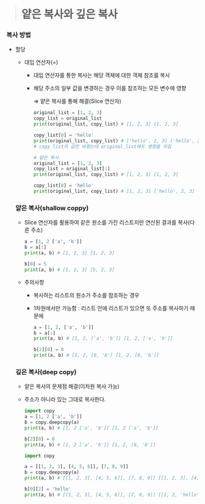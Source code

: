 > # 얕은 복사와 깊은 복사

### 복사 방법

- 할당
  
  - 대입 연산자(=)
    
    - 대입 연산자를 통한 복사는 해당 객체에 대한 객체 참조를 복사
    
    - 해당 주소의 일부 값을 변경하는 경우 이를 참조하는 모든 변수에 영향
      
      ⇒ 얕은 복사를 통해 해결(Slice 연산자)
      
      ```python
      original_list = [1, 2, 3]
      copy_list = original_list
      print(original_list, copy_list) # [1, 2, 3] [1, 2, 3]
      
      copy_list[0] = 'hello'
      print(original_list, copy_list) # ['hello', 2, 3] ['hello', 2, 3]
      # copy_list의 값만 바꿨는데 original_list에도 영향을 미침
      
      # 얕은 복사
      original_list = [1, 2, 3]
      copy_list = original_list[:]
      print(original_list, copy_list) # [1, 2, 3] [1, 2, 3]
      
      copy_list[0] = 'hello'
      print(original_list, copy_list) # [1, 2, 3] ['hello', 2, 3]
      ```
  
  ### 얕은 복사(shallow coppy)
  
  - Slice 연산자를 활용하여 같은 원소를 가진 리스트지만 연산된 결과를 복사(다른 주소)
    
    ```python
    a = [1, 2 ['a', 'b']]
    b = a[:]
    print(a, b) # [1, 2, 3] [1, 2, 3]
    
    b[0] = 5
    print(a, b) # [1, 2, 3] [5, 2, 3]
    ```
  
  - 주의사항
    
    - 복사하는 리스트의 원소가 주소를 참조하는 경우
    
    - 1차원에서만 가능함 : 리스트 안에 리스트가 있으면 또 주소를 복사하기 때문에
      
      ```python
      a = [1, 2, ['a', 'b']]
      b = a[:]
      print(a, b) # [1, 2, ['a', 'b']] [1, 2, ['a', 'b']]
      
      b[2][0] = 0
      print(a, b) # [1, 2, [0, 'b'] [1, 2, [0, 'b']]
      ```
  
  ### 깊은 복사(deep copy)
  
  - 얕은 복사의 문제점 해결(이차원 복사 가능)
  
  - 주소가 아니라 있는 그대로 복사한다.
    
    ```python
    import copy
    a = [1, 2 ['a', 'b']]
    b = copy.deepcopy(a)
    print(a, b) # [1, 2 ['a', 'b']] [1, 2 ['a', 'b']]
    
    b[2][0] = 0
    print(a, b) # [1, 2 ['a', 'b']] [1, 2, [0, 'b']]
    ```
    
    ```python
    import copy
    
    a = [[1, 2, 3], [4, 5, 6]], [7, 8, 9]]
    b = copy.deepcopy(a)
    print(a, b) # [[1, 2, 3], [4, 5, 6]], [7, 8, 9]] [[1, 2, 3], [4, 5, 6]], [7, 8, 9]]
    
    b[0][2] = 'hello'
    print(a, b) # [[1, 2, 3], [4, 5, 6]], [7, 8, 9]] [[1, 2, 'hello'], [4, 5, 6]], [7, 8, 9]]
    ```
    
    


